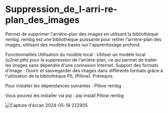 # Suppression_de_l-arri-re-plan_des_images
Permet de supprimer l'arrière-plan des images en utilisant la bibliothèque rembg. rembg est une bibliothèque puissante pour retirer l'arrière-plan des images, utilisant des modèles basés sur l'apprentissage profond.

Fonctionnalités
Utilisation du modèle local : Utiliser un modèle local (u2net.pth) pour la suppression de l'arrière-plan, ce qui permet de traiter les images sans dépendre d'une connexion Internet.
Support des formats d'image : Ouvrir et sauvegarder des images dans différents formats grâce à l'utilisation de la bibliothèque PIL (Pillow).
Prérequis

Pour installer les dépendances suivantes :
Pillow
rembg

Vous pouvez les installer via pip : pip install Pillow rembg


![Capture d'écran 2024-05-19 222905](https://github.com/Makkaoui-Mohammed/Suppression_de_l-arri-re-plan_des_images/assets/108239380/1be4d3fe-c9f0-4652-8fd8-015668a52630)
